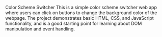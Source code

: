 Color Scheme Switcher
This is a simple color scheme switcher web app where users can click on buttons to change the background color of the webpage. The project demonstrates basic HTML, CSS, and JavaScript functionality, and is a good starting point for learning about DOM manipulation and event handling.
